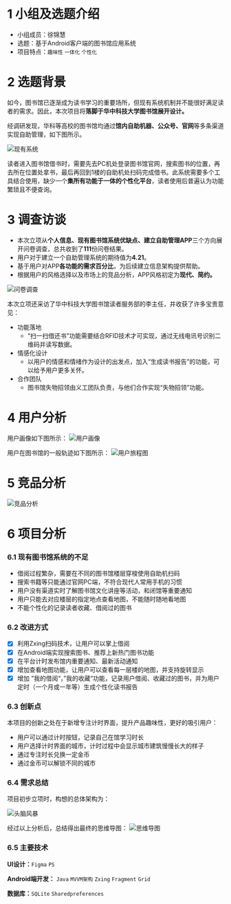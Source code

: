 # 1 小组及选题介绍

- 小组成员：徐锦慧
- 选题：基于Android客户端的图书馆应用系统
- 项目特点：`趣味性`  `一体化`  `个性化`

# 2 选题背景

如今，图书馆已逐渐成为读书学习的重要场所，但现有系统机制并不能很好满足读者的需求。因此，本次项目将**落脚于华中科技大学图书馆展开设计。**

经调研发现，华科等高校的图书馆均通过**馆内自助机器、公众号、官网**等多条渠道实现自助管理，如下图所示。

![现有系统](https://foruda.gitee.com/images/1667894625358535820/fb42adc9_10806612.png "现有系统.png")

读者进入图书馆借书时，需要先去PC机处登录图书馆官网，搜索图书的位置，再去所在位置处拿书，最后再回到1楼的自助机处扫码完成借书。此系统需要多个工具结合使用，缺少一个**集所有功能于一体的个性化平台**，读者使用后普遍认为功能繁琐且不便查询。

# 3 调查访谈

- 本次立项从**个人信息、现有图书馆系统优缺点、建立自助管理APP**三个方向展开问卷调查，总共收到了**111**份问卷结果。
- 用户对于建立一个自助管理系统的期待值为**4.21**。
- 基于用户对APP**各功能的需求百分比**，为后续建立信息架构提供帮助。
- 根据用户的风格选择以及市场上的竞品分析，APP风格初定为**现代、简约。**

![问卷调查](https://foruda.gitee.com/images/1670948840011299229/e22bda6c_10806612.png "问卷调查.png")


本次立项还采访了华中科技大学图书馆读者服务部的李主任，并收获了许多宝贵意见：

- 功能落地
  -    “扫一扫借还书”功能需要结合RFID技术才可实现，通过无线电讯号识别二维码并读写数据。
- 情感化设计
  - 以用户的情感和情绪作为设计的出发点，加入“生成读书报告”的功能，可以给予用户更多关怀。
- 合作团队
  - 图书馆失物招领由义工团队负责，与他们合作实现“失物招领”功能。

# 4 用户分析

用户画像如下图所示：
![用户画像](https://foruda.gitee.com/images/1667894506806224229/bc8300b9_10806612.png "用户画像.png")

用户在图书馆的一般轨迹如下图所示：
![用户旅程图](https://foruda.gitee.com/images/1667894818500374274/e20219ac_10806612.png "用户旅程图.png")

# 5 竞品分析
![竞品分析](https://foruda.gitee.com/images/1667894913116780576/4726ba28_10806612.png "竞品分析.png")


# 6 项目分析

### 6.1 现有图书馆系统的不足

- 借阅过程繁杂，需要在不同的图书馆楼层穿梭使用自助机扫码
- 搜索书籍等只能通过官网PC端，不符合现代人常用手机的习惯
- 用户没有渠道实时了解图书馆文化讲座等活动，和闭馆等重要通知
- 用户只能去对应楼层的指定地点查看地图，不能随时随地看地图
- 不能个性化的记录读者收藏、借阅过的图书

### 6.2 改进方式

- [x] 利用Zxing扫码技术，让用户可以掌上借阅
- [x] 在Android端实现搜索图书、推荐上新热门图书功能
- [x] 在平台计时发布馆内重要通知、最新活动通知
- [x] 增加查看地图功能，让用户可以查看每一层楼的地图，并支持旋转显示
- [x] 增加 ”我的借阅“，”我的收藏“功能，记录用户借阅、收藏过的图书，并为用户定时（一个月或一年等）生成个性化读书报告

### 6.3 创新点

本项目的创新之处在于新增专注计时界面，提升产品趣味性，更好的吸引用户：

- 用户可以通过计时按钮，记录自己在馆学习时长
- 用户选择计时界面的城市，计时过程中会显示城市建筑慢慢长大的样子
- 通过专注时长兑换一定金币
- 通过金币可以解锁不同的城市

### 6.4 需求总结
项目初步立项时，构想的总体架构为：

![头脑风暴](https://foruda.gitee.com/images/1670948865438933888/9b81195d_10806612.png "头脑风暴.png")

经过以上分析后，总结得出最终的思维导图：
![思维导图](https://foruda.gitee.com/images/1666942021951467250/59fb7043_10806612.png "思维导图.png")


### 6.5 主要技术

**UI设计：**`Figma`  `PS`

**Android端开发：** `Java`  `MVVM架构`  `Zxing`  `Fragment`  `Grid`

**数据库：**`SQLite`  `Sharedpreferences`




